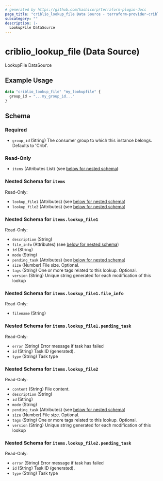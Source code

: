 ```yaml
---
# generated by https://github.com/hashicorp/terraform-plugin-docs
page_title: "criblio_lookup_file Data Source - terraform-provider-criblio"
subcategory: ""
description: |-
  LookupFile DataSource
---
```


# criblio_lookup_file (Data Source)

LookupFile DataSource

## Example Usage

```terraform
data "criblio_lookup_file" "my_lookupfile" {
  group_id = "...my_group_id..."
}
```

<!-- schema generated by tfplugindocs -->
## Schema

### Required

- `group_id` (String) The consumer group to which this instance belongs. Defaults to 'Cribl'.

### Read-Only

- `items` (Attributes List) (see [below for nested schema](#nestedatt--items))

<a id="nestedatt--items"></a>
### Nested Schema for `items`

Read-Only:

- `lookup_file1` (Attributes) (see [below for nested schema](#nestedatt--items--lookup_file1))
- `lookup_file2` (Attributes) (see [below for nested schema](#nestedatt--items--lookup_file2))

<a id="nestedatt--items--lookup_file1"></a>
### Nested Schema for `items.lookup_file1`

Read-Only:

- `description` (String)
- `file_info` (Attributes) (see [below for nested schema](#nestedatt--items--lookup_file1--file_info))
- `id` (String)
- `mode` (String)
- `pending_task` (Attributes) (see [below for nested schema](#nestedatt--items--lookup_file1--pending_task))
- `size` (Number) File size. Optional.
- `tags` (String) One or more tags related to this lookup. Optional.
- `version` (String) Unique string generated for each modification of this lookup

<a id="nestedatt--items--lookup_file1--file_info"></a>
### Nested Schema for `items.lookup_file1.file_info`

Read-Only:

- `filename` (String)


<a id="nestedatt--items--lookup_file1--pending_task"></a>
### Nested Schema for `items.lookup_file1.pending_task`

Read-Only:

- `error` (String) Error message if task has failed
- `id` (String) Task ID (generated).
- `type` (String) Task type



<a id="nestedatt--items--lookup_file2"></a>
### Nested Schema for `items.lookup_file2`

Read-Only:

- `content` (String) File content.
- `description` (String)
- `id` (String)
- `mode` (String)
- `pending_task` (Attributes) (see [below for nested schema](#nestedatt--items--lookup_file2--pending_task))
- `size` (Number) File size. Optional.
- `tags` (String) One or more tags related to this lookup. Optional.
- `version` (String) Unique string generated for each modification of this lookup

<a id="nestedatt--items--lookup_file2--pending_task"></a>
### Nested Schema for `items.lookup_file2.pending_task`

Read-Only:

- `error` (String) Error message if task has failed
- `id` (String) Task ID (generated).
- `type` (String) Task type

